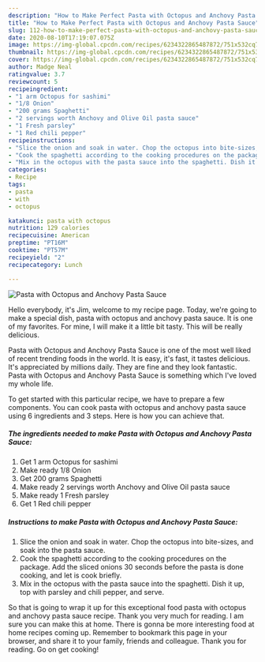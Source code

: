 ```yaml
---
description: "How to Make Perfect Pasta with Octopus and Anchovy Pasta Sauce"
title: "How to Make Perfect Pasta with Octopus and Anchovy Pasta Sauce"
slug: 112-how-to-make-perfect-pasta-with-octopus-and-anchovy-pasta-sauce
date: 2020-08-10T17:19:07.075Z
image: https://img-global.cpcdn.com/recipes/6234322865487872/751x532cq70/pasta-with-octopus-and-anchovy-pasta-sauce-recipe-main-photo.jpg
thumbnail: https://img-global.cpcdn.com/recipes/6234322865487872/751x532cq70/pasta-with-octopus-and-anchovy-pasta-sauce-recipe-main-photo.jpg
cover: https://img-global.cpcdn.com/recipes/6234322865487872/751x532cq70/pasta-with-octopus-and-anchovy-pasta-sauce-recipe-main-photo.jpg
author: Madge Neal
ratingvalue: 3.7
reviewcount: 5
recipeingredient:
- "1 arm Octopus for sashimi"
- "1/8 Onion"
- "200 grams Spaghetti"
- "2 servings worth Anchovy and Olive Oil pasta sauce"
- "1 Fresh parsley"
- "1 Red chili pepper"
recipeinstructions:
- "Slice the onion and soak in water. Chop the octopus into bite-sizes, and soak into the pasta sauce."
- "Cook the spaghetti according to the cooking procedures on the package. Add the sliced onions 30 seconds before the pasta is done cooking, and let is cook briefly."
- "Mix in the octopus with the pasta sauce into the spaghetti. Dish it up, top with parsley and chili pepper, and serve."
categories:
- Recipe
tags:
- pasta
- with
- octopus

katakunci: pasta with octopus 
nutrition: 129 calories
recipecuisine: American
preptime: "PT16M"
cooktime: "PT57M"
recipeyield: "2"
recipecategory: Lunch

---
```



![Pasta with Octopus and Anchovy Pasta Sauce](https://img-global.cpcdn.com/recipes/6234322865487872/751x532cq70/pasta-with-octopus-and-anchovy-pasta-sauce-recipe-main-photo.jpg)

Hello everybody, it's Jim, welcome to my recipe page. Today, we're going to make a special dish, pasta with octopus and anchovy pasta sauce. It is one of my favorites. For mine, I will make it a little bit tasty. This will be really delicious.

Pasta with Octopus and Anchovy Pasta Sauce is one of the most well liked of recent trending foods in the world. It is easy, it's fast, it tastes delicious. It's appreciated by millions daily. They are fine and they look fantastic. Pasta with Octopus and Anchovy Pasta Sauce is something which I've loved my whole life.




To get started with this particular recipe, we have to prepare a few components. You can cook pasta with octopus and anchovy pasta sauce using 6 ingredients and 3 steps. Here is how you can achieve that.

<!--inarticleads1-->

##### The ingredients needed to make Pasta with Octopus and Anchovy Pasta Sauce:

1. Get 1 arm Octopus for sashimi
1. Make ready 1/8 Onion
1. Get 200 grams Spaghetti
1. Make ready 2 servings worth Anchovy and Olive Oil pasta sauce
1. Make ready 1 Fresh parsley
1. Get 1 Red chili pepper




<!--inarticleads2-->

##### Instructions to make Pasta with Octopus and Anchovy Pasta Sauce:

1. Slice the onion and soak in water. Chop the octopus into bite-sizes, and soak into the pasta sauce.
1. Cook the spaghetti according to the cooking procedures on the package. Add the sliced onions 30 seconds before the pasta is done cooking, and let is cook briefly.
1. Mix in the octopus with the pasta sauce into the spaghetti. Dish it up, top with parsley and chili pepper, and serve.




So that is going to wrap it up for this exceptional food pasta with octopus and anchovy pasta sauce recipe. Thank you very much for reading. I am sure you can make this at home. There is gonna be more interesting food at home recipes coming up. Remember to bookmark this page in your browser, and share it to your family, friends and colleague. Thank you for reading. Go on get cooking!
